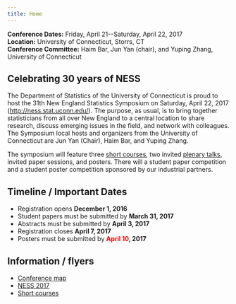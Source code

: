 ```yaml
---
title: Home
---
```


**Conference Dates:** Friday, April 21--Saturday, April 22, 2017<br />
**Location:** University of Connecticut, Storrs, CT<br />
**Conference Committee:** Haim Bar, Jun Yan (chair), and Yuping Zhang,
University of Connecticut

## Celebrating 30 years of NESS

The Department of Statistics of the University of Connecticut is proud
to host the 31th New England Statistics Symposium on Saturday, April
22, 2017 (http://ness.stat.uconn.edu/). The purpose, as usual, is to
bring together statisticians from all over New England to a central
location to share research, discuss emerging issues in the field, and
network with colleagues. The Symposium local hosts and organizers from
the University of Connecticut are Jun Yan (Chair), Haim Bar, and
Yuping Zhang.

The symposium will feature three [short courses](short-courses), two
invited [plenary talks](keynote-speakers), invited paper sessions, and
posters. There will a student paper competition and a student poster
competition sponsored by our industrial partners.

## Timeline / Important Dates

* Registration opens **December 1, 2016**
* Student papers must be submitted by **March 31, 2017**
* Abstracts must be submitted by **April 3, 2017**
* Registration closes **April 7, 2017**
* Posters must be submitted by **<span style="color: red;">April 10</span>, 2017**

## Information / flyers

* [Conference map](map.pdf)
* [NESS 2017](ness2017flyer.pdf)
* [Short courses](ness2017ShortCourses.pdf)

